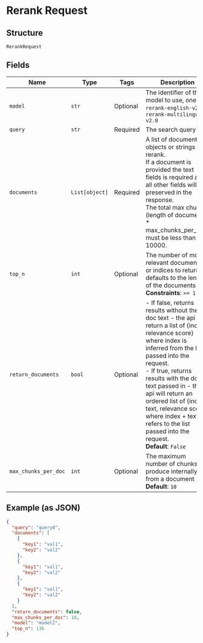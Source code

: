 
# Rerank Request

## Structure

`RerankRequest`

## Fields

| Name | Type | Tags | Description |
|  --- | --- | --- | --- |
| `model` | `str` | Optional | The identifier of the model to use, one of : `rerank-english-v2.0`, `rerank-multilingual-v2.0` |
| `query` | `str` | Required | The search query |
| `documents` | `List[object]` | Required | A list of document objects or strings to rerank.<br>If a document is provided the text fields is required and all other fields will be preserved in the response.<br>The total max chunks (length of documents * max_chunks_per_doc) must be less than 10000. |
| `top_n` | `int` | Optional | The number of most relevant documents or indices to return, defaults to the length of the documents<br>**Constraints**: `>= 1` |
| `return_documents` | `bool` | Optional | - If false, returns results without the doc text - the api will return a list of {index, relevance score} where index is inferred from the list passed into the request.<br>- If true, returns results with the doc text passed in - the api will return an ordered list of {index, text, relevance score} where index + text refers to the list passed into the request.<br>**Default**: `False` |
| `max_chunks_per_doc` | `int` | Optional | The maximum number of chunks to produce internally from a document<br>**Default**: `10` |

## Example (as JSON)

```json
{
  "query": "query0",
  "documents": [
    {
      "key1": "val1",
      "key2": "val2"
    },
    {
      "key1": "val1",
      "key2": "val2"
    },
    {
      "key1": "val1",
      "key2": "val2"
    }
  ],
  "return_documents": false,
  "max_chunks_per_doc": 10,
  "model": "model2",
  "top_n": 136
}
```

